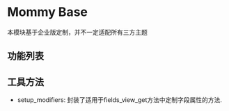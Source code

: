 # Mommy Base

本模块基于企业版定制，并不一定适配所有三方主题

## 功能列表

## 工具方法

* setup_modifiers: 封装了适用于fields_view_get方法中定制字段属性的方法.
